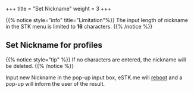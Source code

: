 +++
title = "Set Nickname"
weight = 3
+++

{{% notice style="info" title="Limitation"%}}
The input length of nickname in the STK menu is limited to **16** characters.
{{% /notice %}}

## Set Nickname for profiles

{{% notice style="tip" %}}
If no characters are entered, the nickname will be deleted.
{{% /notice %}}

Input new Nickname in the pop-up input box, eSTK.me will [reboot](/stk/tools/reboot) and a pop-up will inform the user of the result.  
